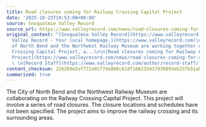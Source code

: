 ```yaml
---
title: Road closures coming for Railway Crossing Capital Project
date: '2025-10-23T19:53:00+00:00'
source: Snoqualmie Valley Record
source_url: https://www.valleyrecord.com/news/road-closures-coming-for-railway-crossing-capital-project/
original_content: "[Snoqualmie Valley Record](https://www.valleyrecord.com)  \n[Snoqualmie
  Valley Record - Your local homepage.](https://www.valleyrecord.com)\n\nThe City
  of North Bend and the Northwest Railway Museum are working together on the Railway
  Crossing Capital Project, a...\n\n[Road closures coming for Railway Crossing Capital
  Project](https://www.valleyrecord.com/news/road-closures-coming-for-railway-crossing-capital-project/)
  \ \n[Record Staff](https://www.valleyrecord.com/author/record-staff/)"
content_checksum: 226260e5af772a91f7da966c61df166233417939893eb237b51abe499eada6c6
summarized: true
---
```


The City of North Bend and the Northwest Railway Museum are collaborating on the Railway Crossing Capital Project. This project will involve a series of road closures. The closure locations and schedules have not been specified. The project aims to improve the railway crossing and its surrounding areas.